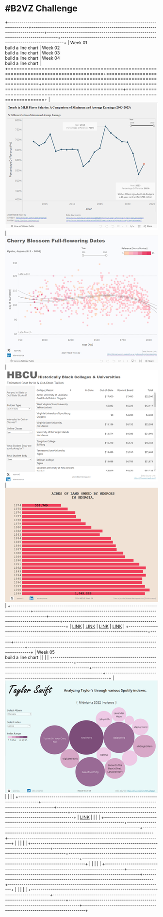 # #B2VZ Challenge

+----------------------------------------------------------------------------------------+------------------------------------------------------------------------------------+-----------------------------------------------------------------------------------+-------------------------------------------------------------------------------+
| Week 01<br>build a line chart                                                          | Week 02<br>build a line chart                                                      | Week 03<br>build a line chart                                                     | Week 04<br>build a line chart                                                 |
+========================================================================================+====================================================================================+===================================================================================+===============================================================================+
| ![](week_01/2024_01.png "week 1")                                                      | ![](week_02/2024_02.png "week 2")                                                  | ![](week_03/2024_03.png "week 3")                                                 | ![](week_04/2024_04.png "week 4")                                             |
+----------------------------------------------------------------------------------------+------------------------------------------------------------------------------------+-----------------------------------------------------------------------------------+-------------------------------------------------------------------------------+
| [LINK](https://public.tableau.com/app/profile/sp1158/viz/B2VB2024_week_01/Dashboard1)  | [LINK](https://public.tableau.com/app/profile/sp1158/viz/2024_week_02/Dashboard1)  | [LINK](https://public.tableau.com/app/profile/sp1158/viz/2024_week_03/Dashboard1) | [LINK](https://public.tableau.com/app/profile/sp1158/viz/2024_04/Dashboard1)  |
+----------------------------------------------------------------------------------------+------------------------------------------------------------------------------------+-----------------------------------------------------------------------------------+-------------------------------------------------------------------------------+
| Week 05<br>build a line chart                                                          |                                                                                    |                                                                                   |                                                                               |
+----------------------------------------------------------------------------------------+------------------------------------------------------------------------------------+-----------------------------------------------------------------------------------+-------------------------------------------------------------------------------+
| ![](week_05/2024_05.png "week 5")                                                      |                                                                                    |                                                                                   |                                                                               |
+----------------------------------------------------------------------------------------+------------------------------------------------------------------------------------+-----------------------------------------------------------------------------------+-------------------------------------------------------------------------------+
| [LINK](https://public.tableau.com/app/profile/sp1158/viz/2024_04/Dashboard1)           |                                                                                    |                                                                                   |                                                                               |
+----------------------------------------------------------------------------------------+------------------------------------------------------------------------------------+-----------------------------------------------------------------------------------+-------------------------------------------------------------------------------+
|                                                                                        |                                                                                    |                                                                                   |                                                                               |
+----------------------------------------------------------------------------------------+------------------------------------------------------------------------------------+-----------------------------------------------------------------------------------+-------------------------------------------------------------------------------+
|                                                                                        |                                                                                    |                                                                                   |                                                                               |
+----------------------------------------------------------------------------------------+------------------------------------------------------------------------------------+-----------------------------------------------------------------------------------+-------------------------------------------------------------------------------+
|                                                                                        |                                                                                    |                                                                                   |                                                                               |
+----------------------------------------------------------------------------------------+------------------------------------------------------------------------------------+-----------------------------------------------------------------------------------+-------------------------------------------------------------------------------+
